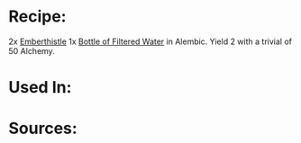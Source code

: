 <!-- TITLE: Large Flame Potion -->
<!-- SUBTITLE: A vial of liquid flame; volatile, but also welcoming.-->

# Recipe:
2x [Emberthistle](emberthistle)
1x [Bottle of Filtered Water](bottle-of-filtered-water) in Alembic.  Yield 2 with a trivial of 50 Alchemy.

# Used In:

# Sources:
